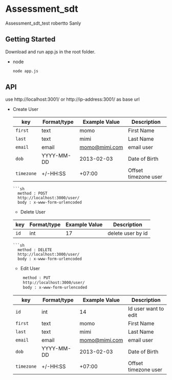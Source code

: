 # Assessment_sdt
Assessment_sdt_test robertto Sanly

<!-- GETTING STARTED -->
## Getting Started
Download and run app.js in the root folder.
* node
  ```sh
  node app.js
  
## API
use http://localhost:3001/ or http://ip-address:3001/ as base url

* Create User
  
    | key          | Format/type         |  Example Value          | Description                   |
    | -----------  | ------------------- | ------------------------|------------------------------ |
    | `first`      | text                | momo                    | First Name                    |
    | `last`       | text                | mimi                    | Last Name                     |
    | `email`      | email               | momo@mimi.com           | email user                    |
    | `dob`        | YYYY-MM-DD          | 2013-02-03              | Date of Birth                 |
    | `timezone`   | +/-HH:SS            | +07:00                  | Offset timezone user          |

      ```sh
        method : POST
        http://localhost:3000/user/
        body : x-www-form-urlencoded

  * Delete User
  
  | key          | Format/type         |  Example Value          | Description                   |
  | -----------  | ------------------- | ------------------------|------------------------------ |
  | `id`         | int                 | 17                      | delete user by id             |  
      ```sh
        method : DELETE
        http://localhost:3000/user/
        body : x-www-form-urlencoded
  
  * Edit User 
     ```sh
      method : PUT
      http://localhost:3000/user/
      body : x-www-form-urlencoded
  | key          | Format/type         |  Example Value          | Description                   |
  | -----------  | ------------------- | ------------------------|------------------------------ |
  | `id`         | int                 | 14                      | Id user want to edit          |
  | `first`      | text                | momo                    | First Name                    |
  | `last`       | text                | mimi                    | Last Name                     |
  | `email`      | email               | momo@mimi.com           | email user                    |
  | `dob`        | YYYY-MM-DD          | 2013-02-03              | Date of Birth                 |
  | `timezone`   | +/-HH:SS            | +07:00                  | Offset timezone user          |


     
